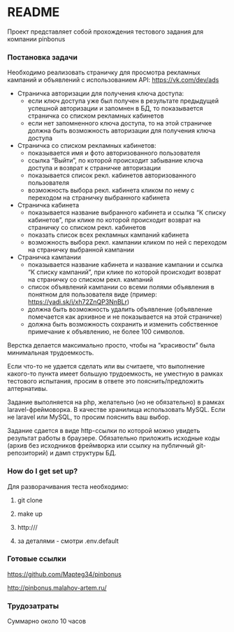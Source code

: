# README #

Проект представляет собой прохождения тестового задания для компании pinbonus

### Постановка задачи ###

Необходимо реализовать страничку
для просмотра рекламных кампаний и объявлений с использованием API: https://vk.com/dev/ads
​
* Страничка авторизации для получения ключа доступа:
    - если ключ доступа уже был получен в результате предыдущей успешной
    авторизации и запомнен в БД, то показывается страничка со списком
    рекламных кабинетов
    - если нет запомненного ключа доступа, то на этой страничке должна
    быть возможность авторизации для получения ключа доступа
* Страничка со списком рекламных кабинетов:
    - показывается имя и фото авторизованного пользователя
    - ссылка “Выйти”, по которой происходит забывание ключа доступа и
    возврат к страничке авторизации
    - показывается список рекл. кабинетов авторизованного пользователя
    - возможность выбора рекл. кабинета кликом по нему с переходом на
    страничку выбранного кабинета
* Страничка кабинета
    - показывается название выбранного кабинета и ссылка “К списку
    кабинетов”, при клике по которой происходит возврат на страничку со
    списком рекл. кабинетов
    - показать список всех рекламных кампаний кабинета
    - возможность выбора рекл. кампании кликом по ней с переходом на
    страничку выбранной кампании
* Страничка кампании
    - показывается название кабинета и название кампании и ссылка “К
    списку кампаний”, при клике по которой происходит возврат на страничку
    со списком рекл. кампаний
    - список объявлений кампании со всеми полями объявления в понятном
    для пользователя виде (пример: https://yadi.sk/i/xh72ZnQP3NnBLr)
    - должна быть возможность удалить объявление (объявление помечается
    как архивное и не показывается на этой страничке)
    - должна быть возможность сохранить и изменить собственное
    примечание к объявлению, не более 100 символов.

Верстка делается максимально просто, чтобы на “красивости” была минимальная трудоемкость.

Если что-то не удается сделать или вы считаете, что выполнение какого-то пункта
имеет большую трудоемкость, не уместную в рамках тестового испытания, просим в
ответе это пояснить/предложить алтернативы.

Задание выполняется на php, желательно (но не обязательно) в рамках
laravel-фреймоворка. В качестве хранилища использовать MySQL. Если не laravel или
MySQL, то просим пояснить ваш выбор.

Задание сдается в виде http-ссылки по которой можно увидеть результат работы в
браузере. Обязательно приложить исходные коды (архив без исходников фреймворка
или ссылку на публичный git-репозиторий) и дамп структуры БД. 

### How do I get set up? ###

Для разворачивания теста необходимо:

1. git clone

2. make up

3. http://<domain of your pc>/

4. за деталями - смотри .env.default

### Готовые ссылки ###

https://github.com/Mapteg34/pinbonus

http://pinbonus.malahov-artem.ru/

### Трудозатраты ###

Суммарно около 10 часов
